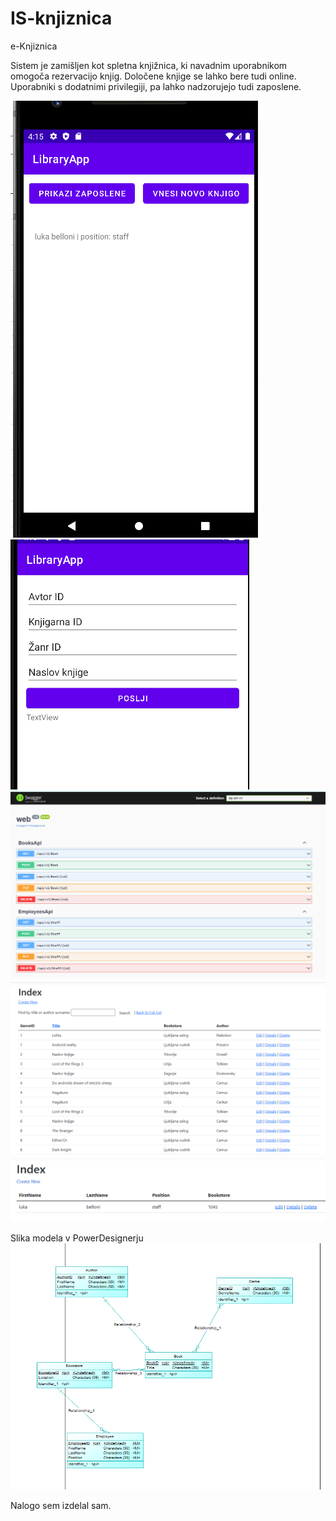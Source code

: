 ﻿# IS-knjiznica

e-Knjiznica

Sistem je zamišljen kot spletna knjižnica, ki navadnim uporabnikom omogoča rezervacijo knjig. Določene knjige se lahko bere tudi online. Uporabniki
s dodatnimi privilegiji, pa lahko nadzorujejo tudi zaposlene.

<img src="app1.png">
<img src="app2.png">
<img src="webapp1.png">
<img src="webapp2.png">
<img src="webapp3.png">

Slika modela v PowerDesignerju
<img src="sql_model.png">

Nalogo sem izdelal sam.


